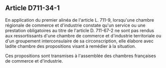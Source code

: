 Article D711-34-1
----
En application du premier alinéa de l'article L. 711-9, lorsqu'une chambre
régionale de commerce et d'industrie constate qu'un service ou une prestation
obligatoires au titre de l'article D. 711-67-2 ne sont pas rendus aux
ressortissants d'une chambre de commerce et d'industrie territoriale ou d'un
groupement interconsulaire de sa circonscription, elle élabore avec ladite
chambre des propositions visant à remédier à la situation.

Ces propositions sont transmises à l'assemblée des chambres françaises de
commerce et d'industrie.
